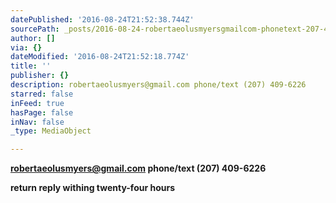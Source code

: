 ```yaml
---
datePublished: '2016-08-24T21:52:38.744Z'
sourcePath: _posts/2016-08-24-robertaeolusmyersgmailcom-phonetext-207-409-6226.md
author: []
via: {}
dateModified: '2016-08-24T21:52:18.774Z'
title: ''
publisher: {}
description: robertaeolusmyers@gmail.com phone/text (207) 409-6226
starred: false
inFeed: true
hasPage: false
inNav: false
_type: MediaObject

---
```

**[robertaeolusmyers@gmail.com][0] phone/text (207) 409-6226**

**return reply withing twenty-four hours**

[0]: http://robertaeolusmyers@gmail.com/ "email"
